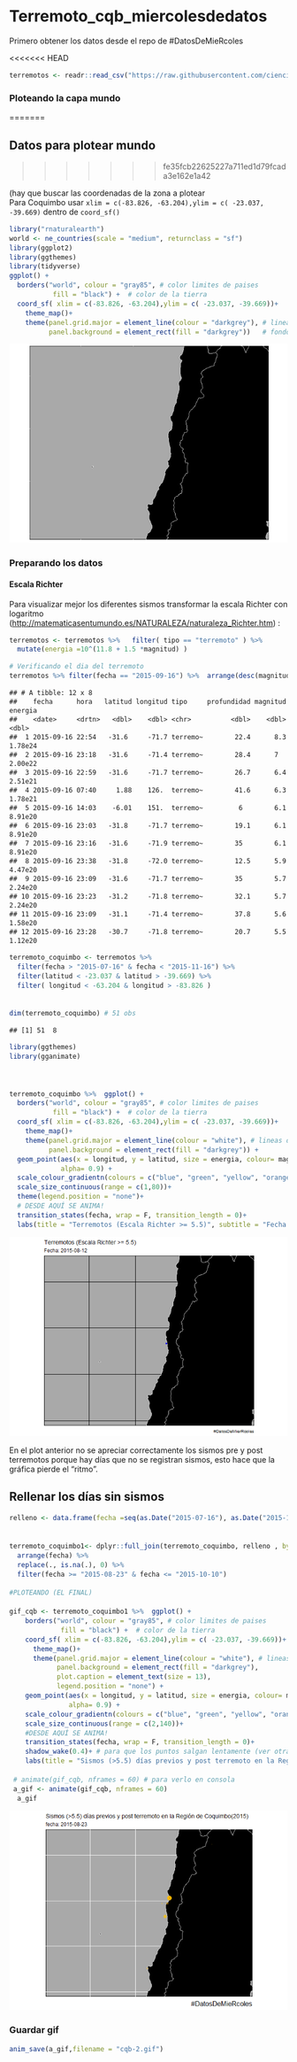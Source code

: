 Terremoto\_cqb\_miercolesdedatos
================

Primero obtener los datos desde el repo de
\#DatosDeMieRcoles

<<<<<<< HEAD
``` r
terremotos <- readr::read_csv("https://raw.githubusercontent.com/cienciadedatos/datos-de-miercoles/master/datos/2019/2019-05-29/terremotos.csv")
```

### Ploteando la capa mundo
=======
## Datos para plotear mundo
>>>>>>> fe35fcb22625227a711ed1d79fcada3e162e1a42

(hay que buscar las coordenadas de la zona a plotear  
Para Coquimbo usar `xlim = c(-83.826, -63.204),ylim = c( -23.037,
-39.669)` dentro de `coord_sf()`

``` r
library("rnaturalearth")
world <- ne_countries(scale = "medium", returnclass = "sf")
library(ggplot2)
library(ggthemes)
library(tidyverse)
ggplot() +
  borders("world", colour = "gray85", # color limites de paises
           fill = "black") +  # color de la tierra
  coord_sf( xlim = c(-83.826, -63.204),ylim = c( -23.037, -39.669))+ 
    theme_map()+
    theme(panel.grid.major = element_line(colour = "darkgrey"), # lineas del grid
          panel.background = element_rect(fill = "darkgrey"))   # fondo
```

![](terremoto_cqb_files/figure-gfm/unnamed-chunk-2-1.png)<!-- -->

### Preparando los datos

#### Escala Richter

Para visualizar mejor los diferentes sismos transformar la escala
Richter con logaritmo
(<http://matematicasentumundo.es/NATURALEZA/naturaleza_Richter.htm>) :

``` r
terremotos <- terremotos %>%   filter( tipo == "terremoto" ) %>% 
  mutate(energia =10^(11.8 + 1.5 *magnitud) )
```

``` r
# Verificando el dia del terremoto
terremotos %>% filter(fecha == "2015-09-16") %>%  arrange(desc(magnitud))
```

    ## # A tibble: 12 x 8
    ##    fecha      hora   latitud longitud tipo     profundidad magnitud energia
    ##    <date>     <drtn>   <dbl>    <dbl> <chr>          <dbl>    <dbl>   <dbl>
    ##  1 2015-09-16 22:54   -31.6     -71.7 terremo~        22.4      8.3 1.78e24
    ##  2 2015-09-16 23:18   -31.6     -71.4 terremo~        28.4      7   2.00e22
    ##  3 2015-09-16 22:59   -31.6     -71.7 terremo~        26.7      6.4 2.51e21
    ##  4 2015-09-16 07:40     1.88    126.  terremo~        41.6      6.3 1.78e21
    ##  5 2015-09-16 14:03    -6.01    151.  terremo~         6        6.1 8.91e20
    ##  6 2015-09-16 23:03   -31.8     -71.7 terremo~        19.1      6.1 8.91e20
    ##  7 2015-09-16 23:16   -31.6     -71.9 terremo~        35        6.1 8.91e20
    ##  8 2015-09-16 23:38   -31.8     -72.0 terremo~        12.5      5.9 4.47e20
    ##  9 2015-09-16 23:09   -31.6     -71.7 terremo~        35        5.7 2.24e20
    ## 10 2015-09-16 23:23   -31.2     -71.8 terremo~        32.1      5.7 2.24e20
    ## 11 2015-09-16 23:09   -31.1     -71.4 terremo~        37.8      5.6 1.58e20
    ## 12 2015-09-16 23:28   -30.7     -71.8 terremo~        20.7      5.5 1.12e20

``` r
terremoto_coquimbo <- terremotos %>% 
  filter(fecha > "2015-07-16" & fecha < "2015-11-16") %>%  
  filter(latitud < -23.037 & latitud > -39.669) %>% 
  filter( longitud < -63.204 & longitud > -83.826 )


dim(terremoto_coquimbo) # 51 obs
```

    ## [1] 51  8

``` r
library(ggthemes)
library(gganimate)



terremoto_coquimbo %>%  ggplot() +
  borders("world", colour = "gray85", # color limites de paises
           fill = "black") +  # color de la tierra
  coord_sf( xlim = c(-83.826, -63.204),ylim = c( -23.037, -39.669))+ 
    theme_map()+
    theme(panel.grid.major = element_line(colour = "white"), # lineas del grid
          panel.background = element_rect(fill = "darkgrey")) +
  geom_point(aes(x = longitud, y = latitud, size = energia, colour= magnitud),
             alpha= 0.9) +
  scale_colour_gradientn(colours = c("blue", "green", "yellow", "orange", "red"))+
  scale_size_continuous(range = c(1,80))+
  theme(legend.position = "none")+  
  # DESDE AQUÍ SE ANIMA!
  transition_states(fecha, wrap = F, transition_length = 0)+
  labs(title = "Terremotos (Escala Richter >= 5.5)", subtitle = "Fecha: {closest_state}", caption = "#DatosDeMierRcoles")
```

![](terremoto_cqb_files/figure-gfm/unnamed-chunk-4-1.gif)<!-- -->

En el plot anterior no se apreciar correctamente los sismos pre y post
terremotos porque hay días que no se registran sismos, esto hace que la
gráfica pierde el
“ritmo”.

## Rellenar los días sin sismos

``` r
relleno <- data.frame(fecha =seq(as.Date("2015-07-16"), as.Date("2015-11-16"), "days") )


terremoto_coquimbo1<- dplyr::full_join(terremoto_coquimbo, relleno , by ="fecha") %>% 
  arrange(fecha) %>%
  replace(., is.na(.), 0) %>% 
  filter(fecha >= "2015-08-23" & fecha <= "2015-10-10")

#PLOTEANDO (EL FINAL)

gif_cqb <- terremoto_coquimbo1 %>%  ggplot() +
    borders("world", colour = "gray85", # color limites de paises
             fill = "black") +  # color de la tierra
    coord_sf( xlim = c(-83.826, -63.204),ylim = c( -23.037, -39.669))+ 
      theme_map()+
      theme(panel.grid.major = element_line(colour = "white"), # lineas del grid
            panel.background = element_rect(fill = "darkgrey"),
            plot.caption = element_text(size = 13),
            legend.position = "none") +
    geom_point(aes(x = longitud, y = latitud, size = energia, colour= magnitud),
               alpha= 0.9) +
    scale_colour_gradientn(colours = c("blue", "green", "yellow", "orange",  "red"))+
    scale_size_continuous(range = c(2,140))+
    #DESDE AQUÍ SE ANIMA!
    transition_states(fecha, wrap = F, transition_length = 0)+
    shadow_wake(0.4)+ # para que los puntos salgan lentamente (ver otras funciones)
    labs(title = "Sismos (>5.5) días previos y post terremoto en la Región de Coquimbo(2015)", subtitle = "fecha: {closest_state}" ,caption = "#DatosDeMieRcoles")

 # animate(gif_cqb, nframes = 60) # para verlo en consola
 a_gif <- animate(gif_cqb, nframes = 60)
  a_gif
```

![](terremoto_cqb_files/figure-gfm/unnamed-chunk-5-1.gif)<!-- -->

### Guardar gif

``` r
anim_save(a_gif,filename = "cqb-2.gif")
```
